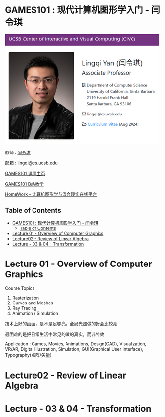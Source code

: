 # GAMES101 : 现代计算机图形学入门 - 闫令琪

<img src="Pics/games001.png" width=500>

教师 : [闫令琪](https://sites.cs.ucsb.edu/~lingqi/index.html)

邮箱 : lingqi@cs.ucsb.edu

[GAMES101 课程主页](https://sites.cs.ucsb.edu/~lingqi/teaching/games101.html)

[GAMES101 B站教学](https://www.bilibili.com/video/BV1X7411F744)

[HomeWork - 计算机图形学与混合现实在线平台](https://games-cn.org/forums/topic/allhw/)

## Table of Contents

- [GAMES101 : 现代计算机图形学入门 - 闫令琪](#games101--现代计算机图形学入门---闫令琪)
  - [Table of Contents](#table-of-contents)
- [Lecture 01 - Overview of Computer Graphics](#lecture-01---overview-of-computer-graphics)
- [Lecture02 - Review of Linear Algebra](#lecture02---review-of-linear-algebra)
- [Lecture - 03 \& 04 - Transformation](#lecture---03--04---transformation)


# Lecture 01 - Overview of Computer Graphics

Course Topics
1. Rasterization
2. Curves and Meshes
3. Ray Tracing
4. Animation / Simulation

技术上好的画面，是不是足够亮，全局光照做的好会比较亮

最困难的是把日常生活中常见的做的真实，而非特效

Application : Games, Movies, Animations, Design(CAD), Visualization, VR/AR, Digital Illustration, Simulation, GUI(Graphical User Interface), Typography(点阵/矢量)

# Lecture02 - Review of Linear Algebra



# Lecture - 03 & 04 - Transformation





